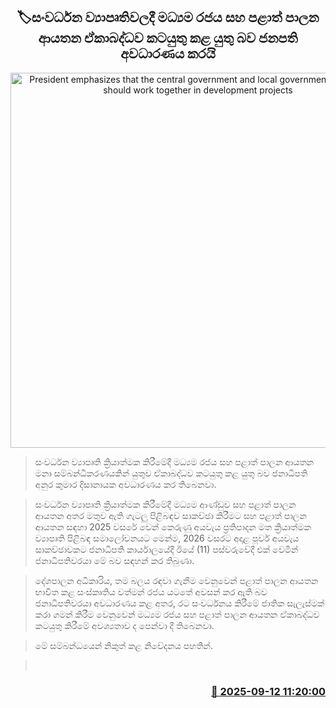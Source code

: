 <p align='center'><b><h2 align='center' title='President emphasizes that the central government and local government institutions should work together in development projects'>🏷සංවර්ධන ව්‍යාපෘතිවලදී මධ්‍යම රජය සහ පළාත් පාලන ආයතන ඒකාබද්ධව කටයුතු කළ යුතු බව ජනපති අවධාරණය කරයි</h2></b></p>
<p align='center'><img src='https://helakuru.sgp1.cdn.digitaloceanspaces.com/esana/images/lib/anura-president-new-thumb.jpg' width='600' alt='President emphasizes that the central government and local government institutions should work together in development projects'></p>

> සංවර්ධන ව්‍යාපෘති ක්‍රියාත්මක කිරීමේදී මධ්‍යම රජය සහ පළාත් පාලන ආයතන මනා සම්බන්ධීකරණයකින් යුතුව ඒකාබද්ධව කටයුතු කළ යුතු බව ජනාධිපති අනුර කුමාර දිසානායක අවධාරණය කර තිබෙනවා.

> සංවර්ධන ව්‍යාපෘති ක්‍රියාත්මක කිරීමේදී මධ්‍යම ආණ්ඩුව සහ පළාත් පාලන ආයතන අතර මතුව ඇති ගැටලු පිළිබඳව සාකච්ඡා කිරීමට සහ පළාත් පාලන ආයතන සඳහා 2025 වසරේ වෙන් කෙරුණු අයවැය ප්‍රතිපාදන මත ක්‍රියාත්මක ව්‍යාපෘති පිළිබඳ සමාලෝචනයට මෙන්ම, 2026 වසරට අදාළ පූර්ව අයවැය සාකච්ඡාවකට ජනාධිපති කාර්යාලයේදී ඊයේ (11) පස්වරුවේදී එක් වෙමින් ජනාධිපතිවරයා මේ බව සඳහන් කර තිබුණා.

> දේශපාලන අධිකාරිය, තම බලය රඳවා ගැනීම වෙනුවෙන් පළාත් පාලන ආයතන භාවිත කළ සංස්කෘතිය වත්මන් රජය යටතේ අවසන් කර ඇති බව ජනාධිපතිවරයා අවධාරණය කළ අතර, රට සංවර්ධනය කිරීමේ ජාතික සැලැස්මක් කරා ගමන් කිරීම වෙනුවෙන් මධ්‍යම රජය සහ පළාත් පාලන ආයතන ඒකාබද්ධව කටයුතු කිරීමේ අවශ්‍යතාව ද පෙන්වා දී තිබෙනවා.

> මේ සම්බන්ධයෙන් නිකුත් කළ නිවේදනය පහතින්.

>  



<h3 align='right'><a href='https://www.helakuru.lk/esana/p/113560/'>📅 2025-09-12 11:20:00</a></h3>
